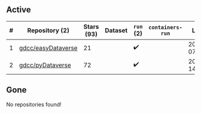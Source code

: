 ## Active
| # | Repository (2) | Stars (93) | Dataset | `run` (2) | `containers-run` | Last Modified |
| --- | --- | --- | --- | --- | --- | --- |
| 1 | [gdcc/easyDataverse](https://github.com/gdcc/easyDataverse) | 21 |  | :heavy_check_mark: |  | 2025-04-17 07:57:05+00:00 |
| 2 | [gdcc/pyDataverse](https://github.com/gdcc/pyDataverse) | 72 |  | :heavy_check_mark: |  | 2025-04-16 14:10:13+00:00 |

## Gone
No repositories found!
